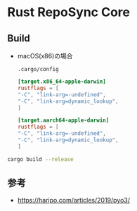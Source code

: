 # Rust RepoSync Core

## Build

- macOS(x86)の場合

    `.cargo/config`

    ```toml
    [target.x86_64-apple-darwin]
    rustflags = [
    "-C", "link-arg=-undefined",
    "-C", "link-arg=dynamic_lookup",
    ]

    [target.aarch64-apple-darwin]
    rustflags = [
    "-C", "link-arg=-undefined",
    "-C", "link-arg=dynamic_lookup",
    ]
    ```

```bash
cargo build --release
```

## 参考

- https://haripo.com/articles/2019/pyo3/
